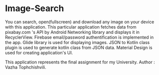 # Image-Search
You can search, open(fullscreen) and download any image on your device with this application.
This particular application fetches data from pixabay.com 's API by Android Networking library and displays it in RecyclerView.
Firebase email/password authentification is implemented in the app.
Glide library is used for displaying images.
JSON to Kotlin class plugin is used to generate kotlin class from JSON data.
Material Design is used for creating application's UI. 



This application represents the final assignment for my University.
Author : Vazha Tophchishvili.
